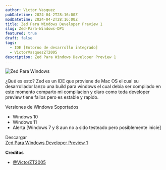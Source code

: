 ```yaml
---
author: Victor Vasquez
pubDatetime: 2024-04-2T28:16:00Z
modDatetime: 2024-04-2T28:16:00Z
title: Zed Para Windows Developer Preview 1
slug: Zed-Para-Windows-DP1
featured: true
draft: false
tags:
  - IDE [Entorno de desarrollo integrado]
  - VictorVasquezZT2005
description: Zed Para Windows Developer Preview 1
---
```

<Image src="https://raw.githubusercontent.com/VictorVasquezZT2005/ZTForum-Cloud/main/img/posts/zed.jpg" alt="Zed Para Windows"/>

¿Qué es esto?
Zed es un IDE que proviene de Mac OS el cual su desarrollador lanzo una build para windows el cual debia ser compilado en este momento comparto mi compilacion y claro como toda developer preview tiene fallos pero es estable y rapido.


Versiones de Windows Soportados
- Windows 10
- Windows 11
- Alerta [Windows 7 y 8 aun no a sido testeado pero posiblemente inicie]

Descargar
<br>
<a href="https://github.com/VictorVasquezZT2005/Zed-Windows/releases/tag/Zed-Para-Windows-Developer-Preview-1">Zed Para Windows Developer Preview 1</a>

<strong>Creditos</strong>
- <a href="https://t.me/VictorZT2005">@VictorZT2005</a>
